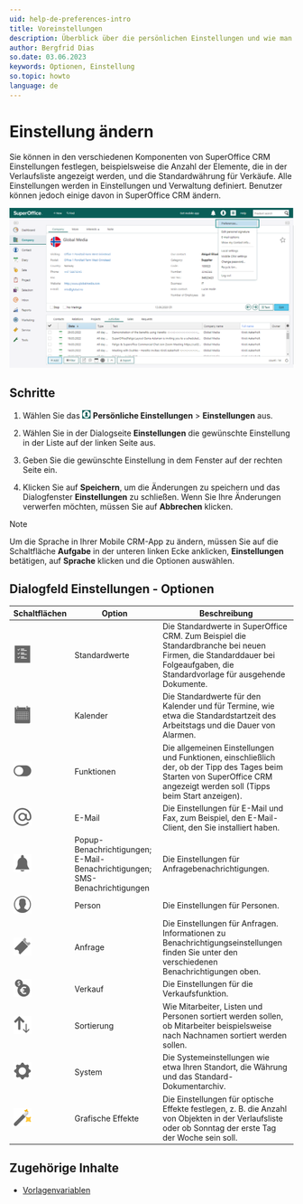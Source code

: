 ```yaml
---
uid: help-de-preferences-intro
title: Voreinstellungen
description: Überblick über die persönlichen Einstellungen und wie man diese ändert.
author: Bergfrid Dias
so.date: 03.06.2023
keywords: Optionen, Einstellung
so.topic: howto
language: de
---
```


# Einstellung ändern

Sie können in den verschiedenen Komponenten von SuperOffice CRM Einstellungen festlegen, beispielsweise die Anzahl der Elemente, die in der Verlaufsliste angezeigt werden, und die Standardwährung für Verkäufe. Alle Einstellungen werden in Einstellungen und Verwaltung definiert. Benutzer können jedoch einige davon in SuperOffice CRM ändern.

![Gehen Sie zu Ihrer persönlichen Einstellung und wählen Sie die Einstellung aus, die Sie ändern möchten -screenshot][img13]

## Schritte

1. Wählen Sie das ![Symbol][img12] **Persönliche Einstellungen** &gt; **Einstellungen** aus.

2. Wählen Sie in der Dialogseite **Einstellungen** die gewünschte Einstellung in der Liste auf der linken Seite aus.

3. Geben Sie die gewünschte Einstellung in dem Fenster auf der rechten Seite ein.

4. Klicken Sie auf **Speichern**, um die Änderungen zu speichern und das Dialogfenster **Einstellungen** zu schließen. Wenn Sie Ihre Änderungen verwerfen möchten, müssen Sie auf **Abbrechen** klicken.

> [!NOTE]
> Um die Sprache in Ihrer Mobile CRM-App zu ändern, müssen Sie auf die Schaltfläche **Aufgabe** in der unteren linken Ecke anklicken, **Einstellungen** betätigen, auf **Sprache** klicken und die Optionen auswählen.

## <a id="options" />Dialogfeld Einstellungen - Optionen

| Schaltflächen | Option | Beschreibung |
|---|---|---|
| ![Symbol][img1] | Standardwerte | Die Standardwerte in SuperOffice CRM. Zum Beispiel die Standardbranche bei neuen Firmen, die Standarddauer bei Folgeaufgaben, die Standardvorlage für ausgehende Dokumente. |
| ![Symbol][img2] | Kalender | Die Standardwerte für den Kalender und für Termine, wie etwa die Standardstartzeit des Arbeitstags und die Dauer von Alarmen. |
| ![Symbol][img3] | Funktionen | Die allgemeinen Einstellungen und Funktionen, einschließlich der, ob der Tipp des Tages beim Starten von SuperOffice CRM angezeigt werden soll (Tipps beim Start anzeigen). |
| ![Symbol][img4] | E-Mail | Die Einstellungen für E-Mail und Fax, zum Beispiel, den E-Mail-Client, den Sie installiert haben. |
| ![Symbol][img5] | Popup-Benachrichtigungen; E-Mail-Benachrichtigungen; SMS-Benachrichtigungen | Die Einstellungen für Anfragebenachrichtigungen. |
| ![Symbol][img6] | Person | Die Einstellungen für Personen. |
| ![Symbol][img7] | Anfrage | Die Einstellungen für Anfragen. Informationen zu Benachrichtigungseinstellungen finden Sie unter den verschiedenen Benachrichtigungen oben. |
| ![Symbol][img8] | Verkauf | Die Einstellungen für die Verkaufsfunktion. |
| ![Symbol][img9] | Sortierung | Wie Mitarbeiter, Listen und Personen sortiert werden sollen, ob Mitarbeiter beispielsweise nach Nachnamen sortiert werden sollen. |
| ![Symbol][img10] | System | Die Systemeinstellungen wie etwa Ihren Standort, die Währung und das Standard-Dokumentarchiv. |
| ![Symbol][img11] | Grafische Effekte | Die Einstellungen für optische Effekte festlegen, z. B. die Anzahl von Objekten in der Verlaufsliste oder ob Sonntag der erste Tag der Woche sein soll. |

## Zugehörige Inhalte

* [Vorlagenvariablen][1]

<!-- Referenced links -->
[1]: ../../../en/document/templates/variables/index.md

<!-- Referenced images -->
[img1]: ../../../../common/icons/pref-defaultvalues-h32.png
[img2]: ../../../../common/icons/pref-diary-h32.png
[img3]: ../../../../common/icons/pref-function-h32.png
[img4]: ../../../../common/icons/pref-email-h32.png
[img5]: ../../../../common/icons/pref-notification-h32.png
[img6]: ../../../../common/icons/pref-person-h32.png
[img7]: ../../../../common/icons/pref-request-h32.png
[img8]: ../../../../common/icons/pref-sale-h32.png
[img9]: ../../../../common/icons/pref-sorting-h32.png
[img10]: ../../../../common/icons/pref-system-h32.png
[img11]: ../../../../common/icons/pref-visualeffects-h32.png
[img12]: ../../../media/icons/personal-settings-small.png
[img13]: ../../../media/loc/en/learn/getstarted-personalsettings.png
